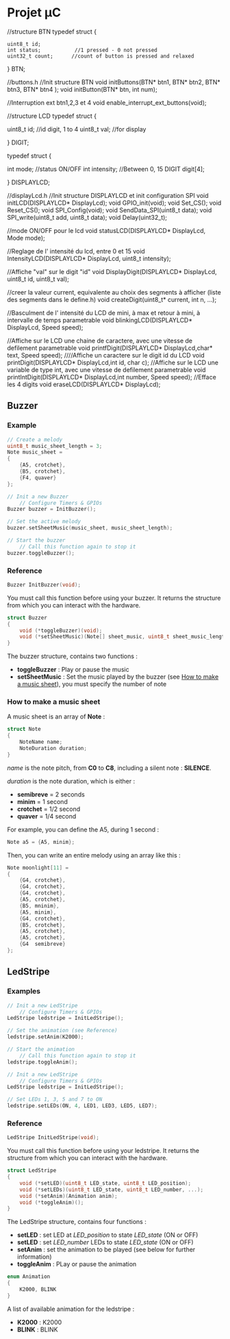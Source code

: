 # Projet µC

//structure BTN
typedef struct {
  
    uint8_t id;
    int status;           //1 pressed - 0 not pressed
    uint32_t count;      //count of button is pressed and relaxed

} BTN;

//buttons.h
//Init structure BTN
void initButtons(BTN* btn1, BTN* btn2, BTN* btn3, BTN* btn4 );
void initButton(BTN* btn, int num);

//Interruption ext btn1,2,3 et 4
void enable_interrupt_ext_buttons(void);

//structure LCD
typedef struct {
  
  uint8_t id;           //id digit, 1 to 4
  uint8_t val;          //for display

} DIGIT;

typedef struct {
  
  int mode;            //status ON/OFF
  int intensity;        //Between 0, 15
  DIGIT digit[4];         
  
} DISPLAYLCD;

//displayLcd.h
//Init structure DISPLAYLCD et init configuration SPI
void initLCD(DISPLAYLCD* DisplayLcd);
void GPIO_init(void);
void Set_CS();
void Reset_CS();
void SPI_Config(void);
void SendData_SPI(uint8_t data);
void SPI_write(uint8_t add, uint8_t data);
void Delay(uint32_t);

//mode ON/OFF pour le lcd
void statusLCD(DISPLAYLCD* DisplayLcd, Mode mode);

//Reglage de l' intensité du lcd, entre 0 et 15
void IntensityLCD(DISPLAYLCD* DisplayLcd, uint8_t intensity);

//Affiche "val" sur le digit "id"
void DisplayDigit(DISPLAYLCD* DisplayLcd, uint8_t id, uint8_t val);

//creer la valeur current, equivalente au choix des segments à afficher (liste des segments dans le define.h)
void createDigit(uint8_t* current, int n, ...);

//Basculment de l' intensité du LCD de mini, à max et retour à mini, à intervalle de temps parametrable
void blinkingLCD(DISPLAYLCD* DisplayLcd, Speed speed);

//Affiche sur le LCD une chaine de caractere, avec une vitesse de defilement parametrable
void printfDigit(DISPLAYLCD* DisplayLcd,char* text, Speed speed);
////Affiche un caractere sur le digit id du LCD
void printDigit(DISPLAYLCD* DisplayLcd,int id, char c);
//Affiche sur le LCD une variable de type int, avec une vitesse de defilement parametrable
void printIntDigit(DISPLAYLCD* DisplayLcd,int number, Speed speed);
//Efface les 4 digits
void eraseLCD(DISPLAYLCD* DisplayLcd);
## Buzzer

### Example

```c
// Create a melody
uint8_t music_sheet_length = 3;
Note music_sheet = 
{
    {A5, crotchet},
    {B5, crotchet},
    {F4, quaver}
};

// Init a new Buzzer
    // Configure Timers & GPIOs
Buzzer buzzer = InitBuzzer();

// Set the active melody
buzzer.setSheetMusic(music_sheet, music_sheet_length);

// Start the buzzer
    // Call this function again to stop it
buzzer.toggleBuzzer();
```

### Reference

```c
Buzzer InitBuzzer(void);
```

You must call this function before using your buzzer. It returns the structure from which you can interact with the hardware.

```c
struct Buzzer
{
    void (*toggleBuzzer)(void);
    void (*setSheetMusic)(Note[] sheet_music, uint8_t sheet_music_length);
}
```

The buzzer structure, contains two functions :

- __toggleBuzzer__ : Play or pause the music
- __setSheetMusic__ : Set the music played by the buzzer (see [How to make a music sheet](###How-to-make-a-music-sheet)), you must specify the number of note

### How to make a music sheet

A music sheet is an array of __Note__ :

```c
struct Note
{
    NoteName name;
    NoteDuration duration;
}
```

_name_ is the note pitch, from __C0__ to __C8__, including a silent note : __SILENCE__.

_duration_ is the note duration, which is either :

- __semibreve__ = 2 seconds
- __minim__ = 1 second
- __crotchet__ = 1/2 second
- __quaver__ = 1/4 second

For example, you can define the A5, during 1 second :

```c
Note a5 = {A5, minim};
```

Then, you can write an entire melody using an array like this :

```c
Note moonlight[11] =
{ 
    {G4, crotchet},
    {G4, crotchet}, 
    {G4, crotchet},
    {A5, crotchet},
    {B5, mninim},
    {A5, minim},
    {G4, crotchet},
    {B5, crotchet},
    {A5, crotchet},
    {A5, crotchet},
    {G4  semibreve}
};
```

## LedStripe

### Examples

```c
// Init a new LedStripe
    // Configure Timers & GPIOs
LedStripe ledstripe = InitLedStripe();

// Set the animation (see Reference)
ledstripe.setAnim(K2000);

// Start the animation
    // Call this function again to stop it
ledstripe.toggleAnim();
```

```c
// Init a new LedStripe
    // Configure Timers & GPIOs
LedStripe ledstripe = InitLedStripe();

// Set LEDs 1, 3, 5 and 7 to ON
ledstripe.setLEDs(ON, 4, LED1, LED3, LED5, LED7);
```

### Reference

```c
LedStripe InitLedStripe(void);
```

You must call this function before using your ledstripe. It returns the structure from which you can interact with the hardware.

```c
struct LedStripe
{
	void (*setLED)(uint8_t LED_state, uint8_t LED_position);
	void (*setLEDs)(uint8_t LED_state, uint8_t LED_number, ...);
	void (*setAnim)(Animation anim);
	void (*toggleAnim)();
}
```

The LedStripe structure, contains four functions :

- __setLED__ : set LED at _LED_position_ to state _LED_state_ (ON or OFF)
- __setLED__ : set _LED_number_ LEDs to state _LED_state_ (ON or OFF)
- __setAnim__ : set the animation to be played (see below for further information)
- __toggleAnim__ : PLay or pause the animation

```c
enum Animation
{
    K2000, BLINK
}
```

A list of available animation for the ledstripe :

- __K2000__ : K2000
- __BLINK__ : BLINK